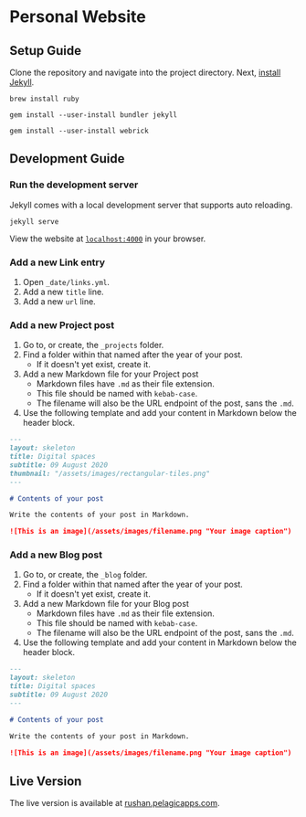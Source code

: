 # Personal Website

## Setup Guide

Clone the repository and navigate into the project directory.
Next, [install Jekyll](https://jekyllrb.com/docs/installation/macos/).

```
brew install ruby
```

```
gem install --user-install bundler jekyll
```

```
gem install --user-install webrick
```

## Development Guide

### Run the development server

Jekyll comes with a local development server that supports auto reloading.

```
jekyll serve
```

View the website at [`localhost:4000`](http://localhost:4000/) in your browser.

### Add a new Link entry

1. Open `_date/links.yml`.
1. Add a new `title` line.
1. Add a new `url` line.

### Add a new Project post

1. Go to, or create, the `_projects` folder.
1. Find a folder within that named after the year of your post.
    - If it doesn't yet exist, create it.
1. Add a new Markdown file for your Project post
    - Markdown files have `.md` as their file extension.
    - This file should be named with `kebab-case`.
    - The filename will also be the URL endpoint of the post, sans the `.md`.
1. Use the following template and add your content in Markdown below the header
block.

```markdown
---
layout: skeleton
title: Digital spaces
subtitle: 09 August 2020
thumbnail: "/assets/images/rectangular-tiles.png"
---

# Contents of your post

Write the contents of your post in Markdown.

![This is an image](/assets/images/filename.png "Your image caption")
```

### Add a new Blog post

1. Go to, or create, the `_blog` folder.
1. Find a folder within that named after the year of your post.
    - If it doesn't yet exist, create it.
1. Add a new Markdown file for your Blog post
    - Markdown files have `.md` as their file extension.
    - This file should be named with `kebab-case`.
    - The filename will also be the URL endpoint of the post, sans the `.md`.
1. Use the following template and add your content in Markdown below the header
block.

```markdown
---
layout: skeleton
title: Digital spaces
subtitle: 09 August 2020
---

# Contents of your post

Write the contents of your post in Markdown.

![This is an image](/assets/images/filename.png "Your image caption")
```

## Live Version

The live version is available at [rushan.pelagicapps.com](https://rushan.pelagicapps.com).

